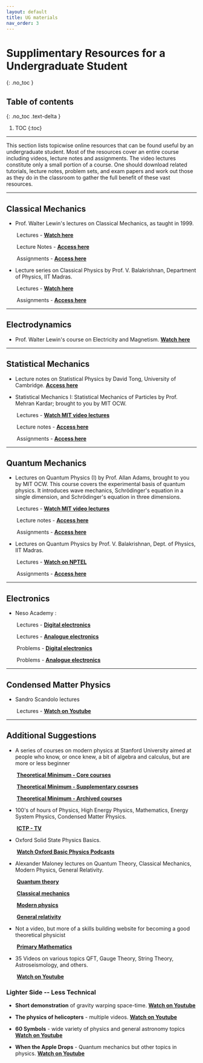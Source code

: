 ```yaml
---
layout: default
title: UG materials
nav_order: 3
---
```

# **Supplimentary Resources for a Undergraduate Student**
{: .no_toc }

## Table of contents
{: .no_toc .text-delta }

1. TOC
{:toc}

---
This section lists topicwise online resources that can be found useful by an undergraduate student. Most of the resources cover an entire course including videos, lecture notes and assignments. The video lectures constitute only a small portion of a course. One should download related tutorials, lecture notes, problem sets, and exam papers and work out those as they do in the classroom to gather the full benefit of these vast resources.

---
## **Classical Mechanics**

- Prof. Walter Lewin&#39;s lectures on Classical Mechanics, as taught in 1999.

&nbsp;&nbsp;&nbsp;&nbsp;&nbsp;&nbsp;
Lectures - [**Watch here**](https://ocw.aprende.org/courses/physics/8-01-physics-i-classical-mechanics-fall-1999/video-lectures)

&nbsp;&nbsp;&nbsp;&nbsp;&nbsp;&nbsp;
Lecture Notes - [**Access here**](https://ocw.aprende.org/courses/physics/8-01-physics-i-classical-mechanics-fall-1999/lecture-notes/) 

&nbsp;&nbsp;&nbsp;&nbsp;&nbsp;&nbsp;
Assignments - [**Access here**](https://ocw.aprende.org/courses/physics/8-01-physics-i-classical-mechanics-fall-1999/assignments/)

- Lecture series on Classical Physics by Prof. V. Balakrishnan, Department of Physics, IIT Madras.

&nbsp;&nbsp;&nbsp;&nbsp;&nbsp;&nbsp;
Lectures - [**Watch here**](https://nptel.ac.in/courses/122/106/122106027/#watch)
 
&nbsp;&nbsp;&nbsp;&nbsp;&nbsp;&nbsp;
Assignments - [**Access here**](https://nptel.ac.in/courses/122/106/122106027/#downloads)

---
## **Electrodynamics**

- Prof. Walter Lewin&#39;s course on Electricity and Magnetism.
[**Watch here**](http://videolectures.net/mit802s02_electricity_magnetism/)

---
## **Statistical Mechanics**

- Lecture notes on Statistical Physics by David Tong, University of Cambridge. [**Access here**](http://www.damtp.cam.ac.uk/user/tong/statphys/sp.pdf)

- Statistical Mechanics I: Statistical Mechanics of Particles by Prof. Mehran Kardar; brought to you by MIT OCW.

&nbsp;&nbsp;&nbsp;&nbsp;&nbsp;&nbsp;
Lectures - [**Watch MIT video lectures**](https://ocw.mit.edu/courses/physics/8-333-statistical-mechanics-i-statistical-mechanics-of-particles-fall-2013/video-lectures)

&nbsp;&nbsp;&nbsp;&nbsp;&nbsp;&nbsp;
Lecture notes - [**Access here**](https://ocw.mit.edu/courses/physics/8-333-statistical-mechanics-i-statistical-mechanics-of-particles-fall-2013/lecture-notes)

&nbsp;&nbsp;&nbsp;&nbsp;&nbsp;&nbsp;
Assignments - [**Access here**](https://ocw.mit.edu/courses/physics/8-333-statistical-mechanics-i-statistical-mechanics-of-particles-fall-2013/assignments)

---
## **Quantum Mechanics**

- Lectures on Quantum Physics (I) by Prof. Allan Adams, brought to you by MIT OCW. This course covers the experimental basis of quantum physics. It introduces wave mechanics, Schrödinger&#39;s equation in a single dimension, and Schrödinger&#39;s equation in three dimensions.

&nbsp;&nbsp;&nbsp;&nbsp;&nbsp;&nbsp;
Lectures - [**Watch MIT video lectures**](https://ocw.mit.edu/courses/physics/8-04-quantum-physics-i-spring-2013/lecture-videos)

&nbsp;&nbsp;&nbsp;&nbsp;&nbsp;&nbsp;
Lecture notes - [**Access here**](https://ocw.mit.edu/courses/physics/8-04-quantum-physics-i-spring-2013/lecture-notes)

&nbsp;&nbsp;&nbsp;&nbsp;&nbsp;&nbsp;
Assignments - [**Access here**](https://ocw.mit.edu/courses/physics/8-04-quantum-physics-i-spring-2013/assignments)

- Lectures on Quantum Physics by Prof. V. Balakrishnan, Dept. of Physics, IIT Madras.

&nbsp;&nbsp;&nbsp;&nbsp;&nbsp;&nbsp;
Lectures - [**Watch on NPTEL**](https://nptel.ac.in/courses/122/106/122106034/#video)

&nbsp;&nbsp;&nbsp;&nbsp;&nbsp;&nbsp;
Assignments - [**Access here**](https://nptel.ac.in/courses/122/106/122106034/#downloads)

---
## **Electronics**

- Neso Academy :

&nbsp;&nbsp;&nbsp;&nbsp;&nbsp;&nbsp;
Lectures - [**Digital electronics**](http://www.nesoacademy.org/electronics-engineering/digital-electronics/digital)

&nbsp;&nbsp;&nbsp;&nbsp;&nbsp;&nbsp;
Lectures - [**Analogue electronics**](http://www.nesoacademy.org/electronics-engineering/analog-electronics/analog)

&nbsp;&nbsp;&nbsp;&nbsp;&nbsp;&nbsp;
Problems - [**Digital electronics**](http://www.nesoacademy.org/electronics-engineering/digital-electronics/homework/homework-digital-main)

&nbsp;&nbsp;&nbsp;&nbsp;&nbsp;&nbsp;
Problems - [**Analogue electronics**](http://www.nesoacademy.org/electronics#)

---
## **Condensed Matter Physics**

- Sandro Scandolo lectures

&nbsp;&nbsp;&nbsp;&nbsp;&nbsp;&nbsp;
Lectures - [**Watch on Youtube**](https://www.youtube.com/playlist?list=PLp0hSY2uBeP_IL61cNFAjOvdd4qXVujlM)


---
## **Additional Suggestions**

- A series of courses on modern physics at Stanford University aimed at people who know, or once knew, a bit of algebra and calculus, but are more or less beginner

&nbsp;&nbsp;&nbsp;&nbsp;&nbsp;&nbsp;
[**Theoretical Minimum - Core courses**](http://theoreticalminimum.com/courses)

&nbsp;&nbsp;&nbsp;&nbsp;&nbsp;&nbsp;
[**Theoretical Minimum - Supplementary courses**](http://theoreticalminimum.com/courses/supplemental)

&nbsp;&nbsp;&nbsp;&nbsp;&nbsp;&nbsp;
[**Theoretical Minimum - Archived courses**](http://theoreticalminimum.com/courses/archive)

- 100&#39;s of hours of Physics, High Energy Physics, Mathematics, Energy System Physics, Condensed Matter Physics.

&nbsp;&nbsp;&nbsp;&nbsp;&nbsp;&nbsp;
[**ICTP - TV**](http://www.ictp.tv/)

- Oxford Solid State Physics Basics.

&nbsp;&nbsp;&nbsp;&nbsp;&nbsp;&nbsp;
[**Watch Oxford Basic Physics Podcasts**](https://podcasts.ox.ac.uk/series/oxford-solid-state-basics)

- Alexander Maloney lectures on Quantum Theory, Classical Mechanics, Modern Physics, General Relativity.

&nbsp;&nbsp;&nbsp;&nbsp;&nbsp;&nbsp;
[**Quantum theory**](https://www.youtube.com/watch?v=AoJ8NGImz2A&amp;list=PLrbYZnU7vahIbplgN1YwOmpmlTh-cRJZ5)

&nbsp;&nbsp;&nbsp;&nbsp;&nbsp;&nbsp;
[**Classical mechanics**](https://www.youtube.com/watch?v=9M1l3zx1vw0&amp;list=PLrbYZnU7vahLwGDMeVlRib_L_MpkOhphu)

&nbsp;&nbsp;&nbsp;&nbsp;&nbsp;&nbsp;
[**Modern physics**](https://www.youtube.com/watch?v=1JM1k5ys2Ek&amp;list=PLrbYZnU7vahIoDQye5cwtG3CGdzs-zd0U)

&nbsp;&nbsp;&nbsp;&nbsp;&nbsp;&nbsp;
[**General relativity**](https://www.youtube.com/watch?v=GdfqXyKJycM&amp;list=PLrbYZnU7vahLdijxQnWO2eBk3XTJMvO4a)

- Not a video, but more of a skills building website for becoming a good theoretical physicist

&nbsp;&nbsp;&nbsp;&nbsp;&nbsp;&nbsp;
[**Primary Mathematics**](http://www.staff.science.uu.nl/~gadda001/goodtheorist/primarymathematics.html)

- 35 Videos on various topics QFT, Gauge Theory, String Theory, Astroseismology, and others.

&nbsp;&nbsp;&nbsp;&nbsp;&nbsp;&nbsp;
[**Watch on Youtube**](https://www.youtube.com/watch?v=ts62t3ItdAM&amp;feature=youtu.be&amp;list=PLTn74Qx5mPsT7TKprAtNKZmulHs0qXB1K)

### **Lighter Side -- Less Technical**

- **Short demonstration** of gravity warping space-time.
[**Watch on Youtube**](https://www.youtube.com/watch?v=jlTVIMOix3I)

- **The physics of helicopters** - multiple videos.
[**Watch on Youtube**](https://www.youtube.com/watch?v=Cg1CPmtZL4c&amp;amp;list=PL6CECC2E56B68A2C3&amp;amp;index=1&amp;amp;feature=plpp_video)

- **60 Symbols** - wide variety of physics and general astronomy topics
[**Watch on Youtube**](https://www.youtube.com/user/sixtysymbols)

- **When the Apple Drops** - Quantum mechanics but other topics in physics.
[**Watch on Youtube**](https://www.youtube.com/user/whentheappledrops/videos)
